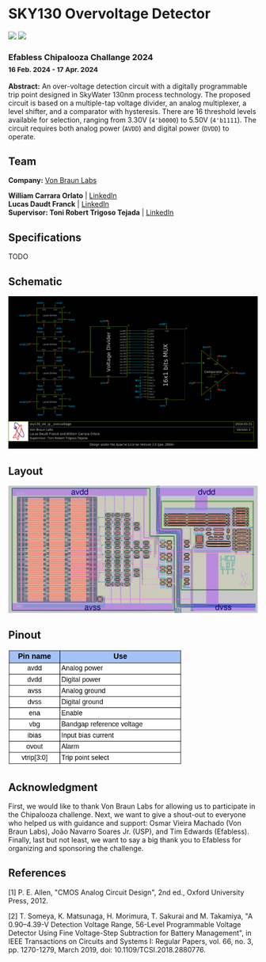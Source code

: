 # SKY130 Overvoltage Detector
[![](https://img.shields.io/badge/License-Apache%202.0-blue)](https://opensource.org/licenses/Apache-2.0)
[![](https://img.shields.io/badge/Technology-sky130A-brightgreen)](https://skywater-pdk.readthedocs.io/en/main/)


### Efabless Chipalooza Challange 2024 <br><sub>16 Feb. 2024 - 17 Apr. 2024</sub>
**Abstract:** An over-voltage detection circuit with a digitally programmable trip point designed in SkyWater 130nm process technology. The proposed circuit is based on a multiple-tap voltage divider, an analog multiplexer, a level shifter, and a comparator with hysteresis. There are 16 threshold levels available for selection, ranging from 3.30V (`4'b0000`) to 5.50V (`4'b1111`). The circuit requires both analog power (`AVDD`) and digital power (`DVDD`) to operate.

## Team 
**Company:** [Von Braun Labs](https://wvblabs.com.br/)

**William Carrara Orlato** | [LinkedIn](https://www.linkedin.com/in/william-carrara-orlato-67a2a1274/)<br>
**Lucas Daudt Franck** | [LinkedIn](https://www.linkedin.com/in/ldfranck/)<br>
**Supervisor: Toni Robert Trigoso Tejada** | [LinkedIn](https://www.linkedin.com/in/trigosot/)

## Specifications
TODO

## Schematic
<img src="imgs/schematic.png" width="750"/>

## Layout
<img src="imgs/layout.png" width="750"/>

## Pinout
<img src="imgs/pinout.png" width="350"/>

## Acknowledgment 
First, we would like to thank Von Braun Labs for allowing us to participate in the Chipalooza challenge. Next, we want to give a shout-out to everyone who helped us with guidance and support: Osmar Vieira Machado (Von Braun Labs), João Navarro Soares Jr. (USP), and Tim Edwards (Efabless). Finally, last but not least, we want to say a big thank you to Efabless for organizing and sponsoring the challenge.

## References
[1] P. E. Allen, "CMOS Analog Circuit Design", 2nd ed., Oxford University Press, 2012.

[2] T. Someya, K. Matsunaga, H. Morimura, T. Sakurai and M. Takamiya, "A 0.90–4.39-V Detection Voltage Range, 56-Level Programmable Voltage Detector Using Fine Voltage-Step Subtraction for Battery Management", in IEEE Transactions on Circuits and Systems I: Regular Papers, vol. 66, no. 3, pp. 1270-1279, March 2019, doi: 10.1109/TCSI.2018.2880776.
